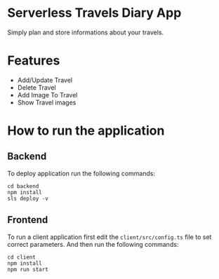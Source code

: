 # Serverless Travels Diary App
Simply plan and store informations about your travels.

# Features

- Add/Update Travel
- Delete Travel
- Add Image To Travel
- Show Travel images

# How to run the application

## Backend

To deploy application run the following commands:

```
cd backend
npm install
sls deploy -v
```


## Frontend

To run a client application first edit the `client/src/config.ts` file to set correct parameters. And then run the following commands:

```
cd client
npm install
npm run start
```
